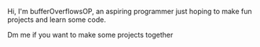 Hi, I'm bufferOverflowsOP, an aspiring programmer just hoping to make fun projects and learn some code.

Dm me if you want to make some projects together
